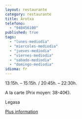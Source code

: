 ```yaml
---
layout: restaurante
category: restaurante
title: Arotxa
telefono:
  - "948456100"
published: true
tags:
  - "lunes-mediodia"
  - "miercoles-mediodia"
  - "jueves-mediodia"
  - "viernes-mediodia"
  - "sabado-mediodia"
  - "domingo-mediodia"
idioma: fr
---
```

13:15h. – 15:15h. / 20:45h. – 22:30h.

A la carte (Prix moyen: 38-40€).

Legasa

[Plus information](http://www.consorciobertiz.org/consorcio/dondecomer/restaurantes/legasa-es-0-185/restaurante-arotxa.html)

